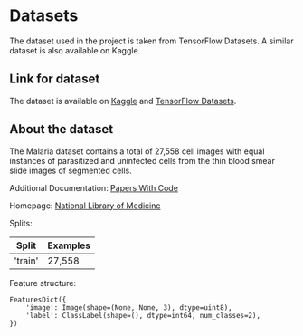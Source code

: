 # Datasets

The dataset used in the project is taken from TensorFlow Datasets. A similar dataset is also available on Kaggle.

## Link for dataset

The dataset is available on [Kaggle](https://www.kaggle.com/datasets/iarunava/cell-images-for-detecting-malaria/data) and [TensorFlow Datasets](https://www.tensorflow.org/datasets/catalog/malaria).

## About the dataset

The Malaria dataset contains a total of 27,558 cell images with equal instances of parasitized and uninfected cells from the thin blood smear slide images of segmented cells.

Additional Documentation: [Papers With Code](https://paperswithcode.com/dataset/malaria-dataset)

Homepage: [National Library of Medicine](https://lhncbc.nlm.nih.gov/publication/pub9932)

Splits:

| Split   | Examples |
| ------- | -------- |
| 'train' | 27,558   |

Feature structure:

```
FeaturesDict({
    'image': Image(shape=(None, None, 3), dtype=uint8),
    'label': ClassLabel(shape=(), dtype=int64, num_classes=2),
})
```
